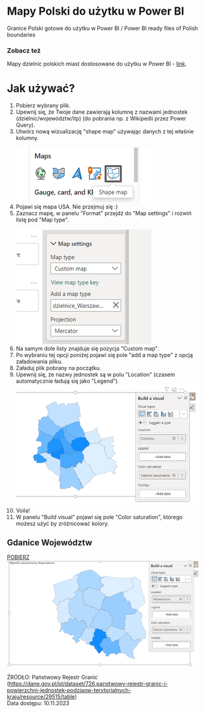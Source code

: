 # Mapy Polski do użytku w Power BI
Granice Polski gotowe do użytku w Power BI / Power BI ready files of Polish boundaries

### Zobacz też
Mapy dzielnic polskich miast dostosowane do użytku w Power BI - <a href="https://github.com/jusjag/dzielnice-json-power-bi/tree/main">link</a>.

# Jak używać?
1. Pobierz wybrany plik.
2. Upewnij się, że Twoje dane zawierają kolumnę z nazwami jednostek (dzielnic/województw/itp) (do pobrania np. z Wikipedii przez Power Query).
3. Utwórz nową wizualizację "shape map" używając danych z tej właśnie kolumny.<br><br>
![alt text](https://github.com/jusjag/dzielnice-json-power-bi/blob/main/HowTo_1.png?raw=true)<br>
5. Pojawi się mapa USA. Nie przejmuj się :)
6. Zaznacz mapę, w panelu "Format" przejdź do "Map settings" i rozwiń listę pod "Map type".<br><br>
![alt text](https://github.com/jusjag/dzielnice-json-power-bi/blob/main/HowTo2.png?raw=true)<br>
8. Na samym dole listy znajduje się pozycja "Custom map".
9. Po wybraniu tej opcji poniżej pojawi się pole "add a map type" z opcją załadowania pliku.
10. Załaduj plik pobrany na początku.
11. Upewnij się, że nazwy jednostek są w polu "Location" (czasem automatycznie ładują się jako "Legend").<br>
![alt text](https://github.com/jusjag/dzielnice-json-power-bi/blob/main/HowTo3.png?raw=true)<br>
13. Voila!
14. W panelu "Build visual" pojawi się pole "Color saturation", którego możesz użyć by zróżnicować kolory.

## Gdanice Województw
<a href="https://github.com/jusjag/polska-granice-json-power-bi/blob/main/Polska_wojewodztwa.json">POBIERZ</a><br>
![alt text](https://github.com/jusjag/polska-granice-json-power-bi/blob/main/PL-wojewodztwa.png?raw=true)<br>
<br>ŹRÓDŁO: Państwowy Rejestr Granic (https://dane.gov.pl/pl/dataset/726,panstwowy-rejestr-granic-i-powierzchni-jednostek-podziaow-terytorialnych-kraju/resource/29515/table)<br>
Data dostępu: 10.11.2023<br>
